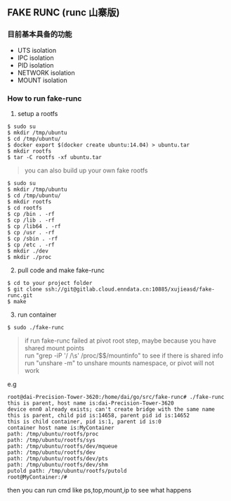 ## FAKE RUNC (runc 山寨版)

### 目前基本具备的功能

- UTS isolation
- IPC isolation
- PID isolation
- NETWORK isolation
- MOUNT isolation

### How to run fake-runc

1. setup a rootfs

```
$ sudo su
$ mkdir /tmp/ubuntu
$ cd /tmp/ubuntu/
$ docker export $(docker create ubuntu:14.04) > ubuntu.tar
$ mkdir rootfs
$ tar -C rootfs -xf ubuntu.tar
```

> you can also build up your own fake rootfs
```
$ sudo su
$ mkdir /tmp/ubuntu
$ cd /tmp/ubuntu/
$ mkdir rootfs
$ cd rootfs
$ cp /bin . -rf
$ cp /lib . -rf
$ cp /lib64 . -rf
$ cp /usr . -rf
$ cp /sbin . -rf
$ cp /etc . -rf
$ mkdir ./dev
$ mkdir ./proc
```

2. pull code and make fake-runc

```
$ cd to your project folder
$ git clone ssh://git@gitlab.cloud.enndata.cn:10885/xujieasd/fake-runc.git
$ make
```

3. run container

```
$ sudo ./fake-runc
```

> if run fake-runc failed at pivot root step, maybe because you have shared mount points  
> run "grep -iP '/ /\s' /proc/$$/mountinfo" to see if there is shared info  
> run "unshare -m" to unshare mounts namespace, or pivot will not work  

e.g
```
root@dai-Precision-Tower-3620:/home/dai/go/src/fake-runc# ./fake-runc 
this is parent, host name is:dai-Precision-Tower-3620
device enn0 already exists; can't create bridge with the same name
this is parent, child pid is:14658, parent pid id is:14652
this is child container, pid is:1, parent id is:0
container host name is:MyContainer
path: /tmp/ubuntu/rootfs/proc
path: /tmp/ubuntu/rootfs/sys
path: /tmp/ubuntu/rootfs/dev/mqueue
path: /tmp/ubuntu/rootfs/dev
path: /tmp/ubuntu/rootfs/dev/pts
path: /tmp/ubuntu/rootfs/dev/shm
putold path: /tmp/ubuntu/rootfs/putold
root@MyContainer:/# 

```

then you can run cmd like ps,top,mount,ip to see what happens